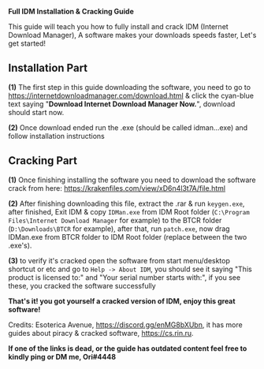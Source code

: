 **Full IDM Installation & Cracking Guide**



This guide will teach you how to fully install and crack IDM (Internet Download Manager), A software makes your downloads speeds faster, Let's get started!



## **Installation Part**

**(1)** The first step in this guide downloading the software, you need to go to https://internetdownloadmanager.com/download.html & click the cyan-blue text saying "**__Download Internet Download Manager Now.__**", download should start now.

**(2)** Once download ended run the .exe (should be called idman...exe) and follow installation instructions  



## **Cracking Part**

**(1)** Once finishing installing the software you need to download the software crack from here: <https://krakenfiles.com/view/xD6n4l3t7A/file.html>

**(2)** After finishing downloading this file, extract the .rar & run `keygen.exe`, after finished, Exit IDM & copy `IDMan.exe` from IDM Root folder (`C:\Program Files\Internet Download Manager` for example) to the BTCR folder (`D:\Downloads\BTCR` for example), after that, run `patch.exe`, now drag IDMan.exe from BTCR folder to IDM Root folder (replace between the two .exe's).

**(3)** to verify it's cracked open the software from start menu/desktop shortcut or etc and go to `Help -> About IDM`, you should see it saying "This product is licensed to:" and "Your serial number starts with:", if you see these, you cracked the software successfully



**That's it! you got yourself a cracked version of IDM, enjoy this great software!**



Credits: Esoterica Avenue, https://discord.gg/enMG8bXUbn, it has more guides about piracy & cracked software, https://cs.rin.ru.

**If one of the links is dead, or the guide has outdated content feel free to kindly ping or DM me, Ori#4448**
